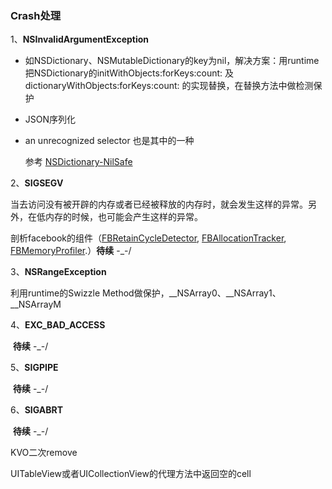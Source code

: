 ### Crash处理

1、**NSInvalidArgumentException** 

* 如NSDictionary、NSMutableDictionary的key为nil，解决方案：用runtime把NSDictionary的initWithObjects:forKeys:count: 及 dictionaryWithObjects:forKeys:count: 的实现替换，在替换方法中做检测保护 

* JSON序列化

* an unrecognized selector  也是其中的一种

  参考 [NSDictionary-NilSafe](https://github.com/allenhsu/NSDictionary-NilSafe) 

2、**SIGSEGV** 

​	当去访问没有被开辟的内存或者已经被释放的内存时，就会发生这样的异常。另外，在低内存的时候，也可能会产生这样的异常。

剖析facebook的组件（[FBRetainCycleDetector](https://github.com/facebook/FBRetainCycleDetector), [FBAllocationTracker](https://l.facebook.com/l.php?u=https%3A%2F%2Fgithub.com%2Ffacebook%2FFBAllocationTracker&h=ATP53K5ZoJaVf_5Ul-Nu_xLW-PinhXWQRaNt7s_ERISgYWfw2RQ7EKi1JXVmLVlQxjady8OdAd7QagFPb3m5ZIuoaI_8KJFRQffAJkx6peKR7mjwutwNJAjMsBfMaa0njQ&s=1),  [FBMemoryProfiler](https://l.facebook.com/l.php?u=https%3A%2F%2Fgithub.com%2Ffacebook%2FFBMemoryProfiler&h=ATOPGozjBqXHXNmJFn5_XG_1whYY9rDPElLjjSik1dtCFxAWS3lGW3D_vcq6eDiCZpjDTZntBfMaeGn09OaFwi25QfHHvOj3AUOPVwu15e5LysufidwB0qcNRl06HUkk5g&s=1).）**待续** -_-/ 

3、**NSRangeException** 

利用runtime的Swizzle Method做保护，\_\_NSArray0、\_\_NSArray1、\_\_NSArrayM

4、**EXC_BAD_ACCESS** 

​	**待续** -_-/ 

5、**SIGPIPE**

​	**待续** -_-/ 

6、**SIGABRT**

​	**待续** -_-/ 



KVO二次remove

UITableView或者UICollectionView的代理方法中返回空的cell
